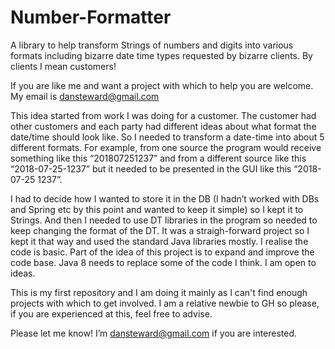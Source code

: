 # Number-Formatter
A library to help transform Strings of numbers and digits into various formats including bizarre date time types requested by bizarre clients. By clients I mean customers!

If you are like me and want a project with which to help you are welcome. My email is dansteward@gmail.com

This idea started from work I was doing for a customer. The customer had other customers and each party had different ideas about what format the date/time should look like. So I needed to transform a date-time into about 5 different formats. For example, from one source the program would receive something like this “201807251237” and from a different source like this “2018-07-25-1237” but it needed to be presented in the GUI like this “2018-07-25 1237”.

I had to decide how I wanted to store it in the DB (I hadn’t worked with DBs and Spring etc by this point and wanted to keep it simple) so I kept it to Strings. And then I needed to use DT libraries in the program so needed to keep changing the format of the DT.
It was a straigh-forward project so I kept it that way and used the standard Java libraries mostly. I realise the code is basic. Part of the idea of this project is to expand and improve the code base. Java 8 needs to replace some of the code I think. I am open to ideas.

This is my first repository and I am doing it mainly as I can't find enough projects with which to get involved. I am a relative newbie to GH so please, if you are experienced at this, feel free to advise.

Please let me know! I’m dansteward@gmail.com if you are interested.

